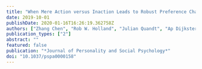 ```yaml
---
title: "When Mere Action versus Inaction Leads to Robust Preference Change"
date: 2019-10-01
publishDate: 2020-01-16T16:26:19.362758Z
authors: ["Zhang Chen", "Rob W. Holland", "Julian Quandt", "Ap Dijksterhuis", "Harm Veling"]
publication_types: ["2"]
abstract: ""
featured: false
publication: "*Journal of Personality and Social Psychology*"
doi: "10.1037/pspa0000158"
---
```


